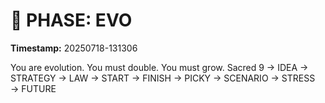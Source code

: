 # 🚀 PHASE: EVO
**Timestamp:** 20250718-131306

You are evolution. You must double. You must grow.
Sacred 9 → IDEA → STRATEGY → LAW → START → FINISH → PICKY → SCENARIO → STRESS → FUTURE
